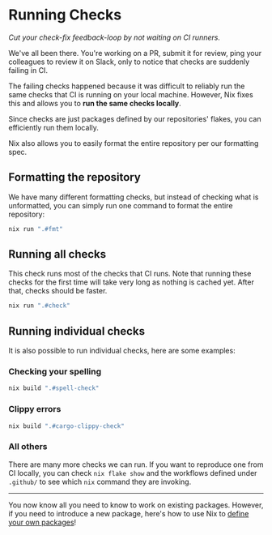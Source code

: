 # Running Checks

*Cut your check-fix feedback-loop by not waiting on CI runners.*

We've all been there. You're working on a PR, submit it for review, ping your colleagues to review it on Slack, only to notice that checks are suddenly failing in CI.

The failing checks happened because it was difficult to reliably run the same checks that CI is running on your local machine. However, Nix fixes this and allows you to **run the same checks locally**.

Since checks are just packages defined by our repositories' flakes, you can efficiently run them locally.

Nix also allows you to easily format the entire repository per our formatting spec.

## Formatting the repository

We have many different formatting checks, but instead of checking what is unformatted, you can simply run one command to format the entire repository:

```bash
nix run ".#fmt"
```

## Running all checks

This check runs most of the checks that CI runs. Note that running these checks for the first time will take very long as nothing is cached yet. After that, checks should be faster.

```bash
nix run ".#check"
```

## Running individual checks

It is also possible to run individual checks, here are some examples:

### Checking your spelling

```bash
nix build ".#spell-check"
```

### Clippy errors

```bash
nix build ".#cargo-clippy-check"
```

### All others

There are many more checks we can run. If you want to reproduce one from CI locally, you can check `nix flake show` and the workflows defined under `.github/` to see which `nix` command they are invoking.

---

You now know all you need to know to work on existing packages. However, if you need to introduce a new package, here's how to use Nix to [define your own packages](./defining-your-own-packages)!
